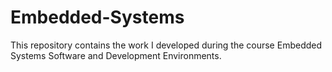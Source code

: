 # Embedded-Systems
This repository contains the work I developed during the course Embedded Systems Software and Development Environments. 
